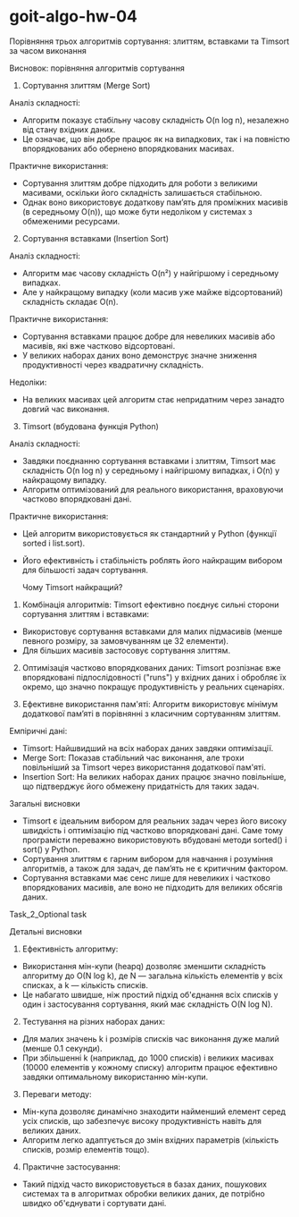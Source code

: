 # goit-algo-hw-04
Порівняння трьох алгоритмів сортування: злиттям, вставками та Timsort за часом виконання

Висновок: порівняння алгоритмів сортування

1. Сортування злиттям (Merge Sort)

Аналіз складності: 
 - Алгоритм показує стабільну часову складність O(n log n), незалежно від стану вхідних даних.
 - Це означає, що він добре працює як на випадкових, так і на повністю впорядкованих або обернено впорядкованих масивах.

Практичне використання: 
 - Сортування злиттям добре підходить для роботи з великими масивами, оскільки його складність залишається стабільною.
 - Однак воно використовує додаткову пам’ять для проміжних масивів (в середньому O(n)), що може бути недоліком у системах з обмеженими ресурсами.

2. Сортування вставками (Insertion Sort)

Аналіз складності: 
 - Алгоритм має часову складність O(n²) у найгіршому і середньому випадках.
 - Але у найкращому випадку (коли масив уже майже відсортований) складність складає O(n).

Практичне використання: 
 - Сортування вставками працює добре для невеликих масивів або масивів, які вже частково відсортовані.
 - У великих наборах даних воно демонструє значне зниження продуктивності через квадратичну складність.

Недоліки: 
 - На великих масивах цей алгоритм стає непридатним через занадто довгий час виконання.

3. Timsort (вбудована функція Python)

Аналіз складності: 
 - Завдяки поєднанню сортування вставками і злиттям, Timsort має складність O(n log n) у середньому і найгіршому випадках, і O(n) у найкращому випадку.
 - Алгоритм оптимізований для реального використання, враховуючи частково впорядковані дані.

Практичне використання: 
 - Цей алгоритм використовується як стандартний у Python (функції sorted і list.sort).
 - Його ефективність і стабільність роблять його найкращим вибором для більшості задач сортування.

   Чому Timsort найкращий?
1. Комбінація алгоритмів: Timsort ефективно поєднує сильні сторони сортування злиттям і вставками:

 - Використовує сортування вставками для малих підмасивів (менше певного розміру, за замовчуванням це 32 елементи).
 - Для більших масивів застосовує сортування злиттям.
   
2. Оптимізація частково впорядкованих даних: Timsort розпізнає вже впорядковані підпослідовності ("runs") у вхідних даних і обробляє їх окремо, що значно покращує продуктивність у реальних сценаріях.

3. Ефективне використання пам'яті: Алгоритм використовує мінімум додаткової пам’яті в порівнянні з класичним сортуванням злиттям.

Емпіричні дані:
 - Timsort: Найшвидший на всіх наборах даних завдяки оптимізації.
 - Merge Sort: Показав стабільний час виконання, але трохи повільніший за Timsort через використання додаткової пам'яті.
 - Insertion Sort: На великих наборах даних працює значно повільніше, що підтверджує його обмежену придатність для таких задач.

Загальні висновки
 - Timsort є ідеальним вибором для реальних задач через його високу швидкість і оптимізацію під частково впорядковані дані. Саме тому програмісти переважно використовують вбудовані методи sorted() і sort() у Python.
 - Сортування злиттям є гарним вибором для навчання і розуміння алгоритмів, а також для задач, де пам’ять не є критичним фактором.
 - Сортування вставками має сенс лише для невеликих і частково впорядкованих масивів, але воно не підходить для великих обсягів даних.

Task_2_Optional task

 Детальні висновки

1. Ефективність алгоритму:

 - Використання мін-купи (heapq) дозволяє зменшити складність алгоритму до O(N log k), де N — загальна кількість елементів у всіх списках, а k — кількість списків.
 - Це набагато швидше, ніж простий підхід об'єднання всіх списків у один і застосування сортування, який має складність O(N log N).

2. Тестування на різних наборах даних:

 - Для малих значень k і розмірів списків час виконання дуже малий (менше 0.1 секунди).
 - При збільшенні k (наприклад, до 1000 списків) і великих масивах (10000 елементів у кожному списку) алгоритм працює ефективно завдяки оптимальному використанню мін-купи.
   
3. Переваги методу:

 - Мін-купа дозволяє динамічно знаходити найменший елемент серед усіх списків, що забезпечує високу продуктивність навіть для великих даних.
 - Алгоритм легко адаптується до змін вхідних параметрів (кількість списків, розмір елементів тощо).

4. Практичне застосування:

 - Такий підхід часто використовується в базах даних, пошукових системах та в алгоритмах обробки великих даних, де потрібно швидко об'єднувати і сортувати дані.



